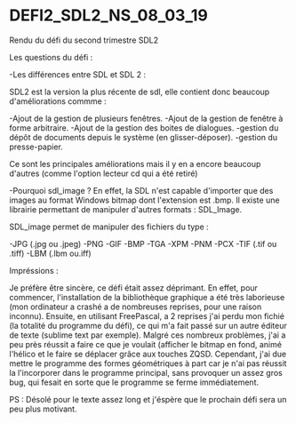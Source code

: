 # DEFI2_SDL2_NS_08_03_19
Rendu du défi du second trimestre SDL2

Les questions du défi :

-Les différences entre SDL et SDL 2 : 

SDL2 est la version la plus récente de sdl, elle contient donc beaucoup d'améliorations commme : 

-Ajout de la gestion de plusieurs fenêtres.
-Ajout de la gestion de fenêtre à forme arbitraire.
-Ajout de la gestion des boites de dialogues.
-gestion du dépôt de documents depuis le système (en glisser-déposer).
-gestion du presse-papier. 

Ce sont les principales améliorations mais il y en a encore beaucoup d'autres (comme l'option lecteur cd qui a été retiré)


-Pourquoi sdl_image ? 
En effet, la SDL n'est capable d'importer que des images au format Windows bitmap dont l'extension est .bmp. 
Il existe une librairie permettant de manipuler d'autres formats : SDL_Image.

SDL_image permet de manipuler des fichiers du type :

-JPG (.jpg ou .jpeg)
-PNG
-GIF
-BMP
-TGA
-XPM
-PNM
-PCX
-TIF (.tif ou .tiff)
-LBM (.lbm ou.iff)

Impréssions : 

Je préfère être sincère, ce défi était assez déprimant. En effet, pour commencer, l'installation de la bibliothèque graphique a été 
très laborieuse (mon ordinateur a crashé a de nombreuses reprises, pour une raison inconnu). Ensuite, en utilisant FreePascal, 
a 2 reprises j'ai perdu mon fichié (la totalité du programme du défi), ce qui m'a fait passé sur un autre éditeur de texte (sublime text par exemple).
Malgré ces nombreux problèmes, j'ai a peu près réussit a faire ce que je voulait (afficher le bitmap en fond, animé l'hélico et le faire se déplacer
grâce aux touches ZQSD. Cependant, j'ai due mettre le programme des formes géométriques à part car je n'ai pas réussit la l'incorporer dans le programme
principal, sans provoquer un assez gros bug, qui fesait en sorte que le programme se ferme immédiatement. 

PS : Désolé pour le texte assez long et j'éspère que le prochain défi sera un peu plus motivant. 
